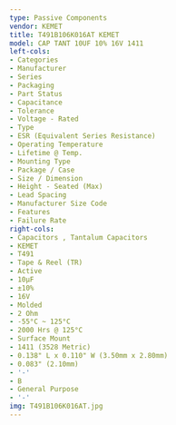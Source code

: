 ```yaml
---
type: Passive Components
vendor: KEMET
title: T491B106K016AT KEMET
model: CAP TANT 10UF 10% 16V 1411
left-cols:
- Categories
- Manufacturer
- Series
- Packaging 
- Part Status
- Capacitance
- Tolerance
- Voltage - Rated
- Type
- ESR (Equivalent Series Resistance)
- Operating Temperature
- Lifetime @ Temp.
- Mounting Type
- Package / Case
- Size / Dimension
- Height - Seated (Max)
- Lead Spacing
- Manufacturer Size Code
- Features
- Failure Rate
right-cols:
- Capacitors , Tantalum Capacitors
- KEMET
- T491
- Tape & Reel (TR) 
- Active
- 10µF
- ±10%
- 16V
- Molded
- 2 Ohm
- -55°C ~ 125°C
- 2000 Hrs @ 125°C
- Surface Mount
- 1411 (3528 Metric)
- 0.138" L x 0.110" W (3.50mm x 2.80mm)
- 0.083" (2.10mm)
- '-'
- B
- General Purpose
- '-'
img: T491B106K016AT.jpg
---
```

